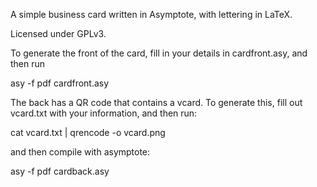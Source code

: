 A simple business card written in Asymptote, with lettering in LaTeX.

Licensed under GPLv3.

To generate the front of the card, fill in your details in
cardfront.asy, and then run

asy -f pdf cardfront.asy

The back has a QR code that contains a vcard.  To generate this, fill
out vcard.txt with your information, and then run:

cat vcard.txt | qrencode -o vcard.png

and then compile with asymptote:

asy -f pdf cardback.asy
